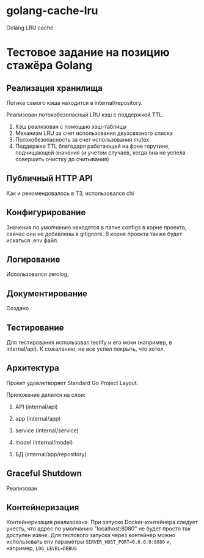# golang-cache-lru
Golang LRU cache
# Тестовое задание на позицию стажёра Golang


## Реализация хранилища

Логика самого кэша находится в internal/repository.

Реализован потокобезопасный LRU кэш с поддержкой TTL.

1. Кэш реализован с помощью хэш-таблицы
2. Механизм LRU за счет использования двухсвязного списка 
3. Потокобезопасность за счет использования mutex
4. Поддержка TTL благодаря работающей на фоне горутине, подчищающей значения (и учетом случаев, когда она не успела совершить очистку до считывания)

## Публичный HTTP API

Как и рекомендовалось в ТЗ, использовался chi

## Конфигурирование

Значения по умолчанию находятся в папке configs в корне проекта, сейчас они не добавлены в gitignore. В корне проекта также будет искаться .env файл.

## Логирование

Использовался zerolog,

## Документирование

Создано

## Тестирование

Для тестирования использовал testify и его моки (например, в internal/api). К сожалению, не все успел покрыть, что хотел.

## Архитектура

Проект удовлетворяет Standard Go Project Layout.

Приложение делится на слои:

1. API (internal/api)

2. app (internal/app)

3. service (internal/service)

4. model (internal/model)

5. БД (internal/app/repository)

## Graceful Shutdown 

Реализован

## Контейнеризация

Контейнеризация реализована. При запуске Docker-контейнера следует учесть, что адрес по умолчанию "localhost:8080" не будет просто так доступен извне. Для тестового запуска через контейнер можно использовать env параметры `SERVER_HOST_PORT=0.0.0.0:8080` и, например, `LOG_LEVEL=DEBUG`

